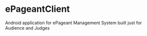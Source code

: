 # ePageantClient
Android application for ePageant Management System built just for Audience and Judges
